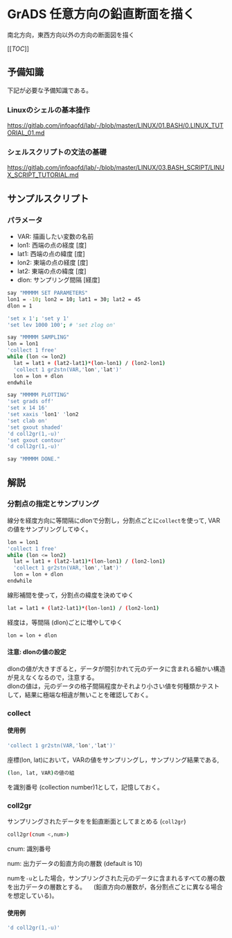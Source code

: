 # GrADS  任意方向の鉛直断面を描く

南北方向，東西方向以外の方向の断面図を描く

[[_TOC_]]

## 予備知識

下記が必要な予備知識である。

### Linuxのシェルの基本操作

https://gitlab.com/infoaofd/lab/-/blob/master/LINUX/01.BASH/0.LINUX_TUTORIAL_01.md

### シェルスクリプトの文法の基礎

https://gitlab.com/infoaofd/lab/-/blob/master/LINUX/03.BASH_SCRIPT/LINUX_SCRIPT_TUTORIAL.md



## サンプルスクリプト

### パラメータ

* VAR: 描画したい変数の名前
* lon1: 西端の点の経度 [度]
* lat1:  西端の点の緯度 [度]
* lon2:  東端の点の経度 [度]
* lat2: 東端の点の緯度 [度]
* dlon: サンプリング間隔 [経度] 

```bash
say "MMMMM SET PARAMETERS"
lon1 = -10; lon2 = 10; lat1 = 30; lat2 = 45
dlon = 1

'set x 1'; 'set y 1'
'set lev 1000 100'; # 'set zlog on'

say "MMMMM SAMPLING"
lon = lon1
'collect 1 free'
while (lon <= lon2)
  lat = lat1 + (lat2-lat1)*(lon-lon1) / (lon2-lon1)
  'collect 1 gr2stn(VAR,'lon','lat')'
  lon = lon + dlon
endwhile

say "MMMMM PLOTTING"
'set grads off'
'set x 14 16'
'set xaxis 'lon1' 'lon2
'set clab on'
'set gxout shaded'
'd coll2gr(1,-u)'
'set gxout contour' 
'd coll2gr(1,-u)'

say "MMMMM DONE."
```



## 解説

### 分割点の指定とサンプリング

線分を経度方向に等間隔にdlonで分割し，分割点ごとに`collect`を使って, VARの値をサンプリングしてゆく。

```bash
lon = lon1
'collect 1 free'
while (lon <= lon2)
  lat = lat1 + (lat2-lat1)*(lon-lon1) / (lon2-lon1)
  'collect 1 gr2stn(VAR,'lon','lat')'
  lon = lon + dlon
endwhile
```

線形補間を使って，分割点の緯度を決めてゆく

```bash
lat = lat1 + (lat2-lat1)*(lon-lon1) / (lon2-lon1)
```

経度は，等間隔 (dlon)ごとに増やしてゆく

```bash
lon = lon + dlon
```



#### 注意: dlonの値の設定

dlonの値が大きすぎると，データが間引かれて元のデータに含まれる細かい構造が見えなくなるので，注意する。   
dlonの値は，元のデータの格子間隔程度かそれより小さい値を何種類かテストして，結果に極端な相違が無いことを確認しておく。  



### collect

#### 使用例

```bash
'collect 1 gr2stn(VAR,'lon','lat')'
```

座標(lon, lat)において，VARの値をサンプリングし，サンプリング結果である,     

```bash
(lon, lat, VAR)の値の組    
```

を識別番号 (collection number)1として，記憶しておく。





### coll2gr

サンプリングされたデータをを鉛直断面としてまとめる (`coll2gr`)

```bash
coll2gr(cnum <,num>)
```

cnum: 識別番号    

num: 出力データの鉛直方向の層数 (default is 10)   

numを`-u`とした場合，サンプリングされた元のデータに含まれるすべての層の数を出力データの層数とする。  　(鉛直方向の層数が，各分割点ごとに異なる場合を想定している)。

#### 使用例

```bash
'd coll2gr(1,-u)'
```

